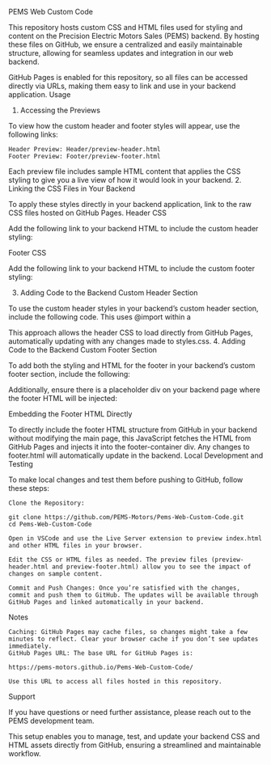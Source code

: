 PEMS Web Custom Code

This repository hosts custom CSS and HTML files used for styling and content on the Precision Electric Motors Sales (PEMS) backend. By hosting these files on GitHub, we ensure a centralized and easily maintainable structure, allowing for seamless updates and integration in our web backend.

GitHub Pages is enabled for this repository, so all files can be accessed directly via URLs, making them easy to link and use in your backend application.
Usage
1. Accessing the Previews

To view how the custom header and footer styles will appear, use the following links:

    Header Preview: Header/preview-header.html
    Footer Preview: Footer/preview-footer.html

Each preview file includes sample HTML content that applies the CSS styling to give you a live view of how it would look in your backend.
2. Linking the CSS Files in Your Backend

To apply these styles directly in your backend application, link to the raw CSS files hosted on GitHub Pages.
Header CSS

Add the following link to your backend HTML to include the custom header styling:

<link rel="stylesheet" href="https://pems-motors.github.io/Pems-Web-Custom-Code/Header/styles.css">

Footer CSS

Add the following link to your backend HTML to include the custom footer styling:

<link rel="stylesheet" href="https://pems-motors.github.io/Pems-Web-Custom-Code/Footer/footer-styles.css">

3. Adding Code to the Backend Custom Header Section

To use the custom header styles in your backend’s custom header section, include the following code. This uses @import within a <style> tag to load the CSS from GitHub:

<style>
  /* Import the header styles from GitHub */
  @import url("https://pems-motors.github.io/Pems-Web-Custom-Code/Header/styles.css");
</style>

This approach allows the header CSS to load directly from GitHub Pages, automatically updating with any changes made to styles.css.
4. Adding Code to the Backend Custom Footer Section

To add both the styling and HTML for the footer in your backend’s custom footer section, include the following:

<!-- Load the footer styles from GitHub -->
<style>
  @import url("https://pems-motors.github.io/Pems-Web-Custom-Code/Footer/footer-styles.css");
</style>

<!-- Fetch and insert the footer HTML content from GitHub -->
<script>
  fetch('https://pems-motors.github.io/Pems-Web-Custom-Code/Footer/footer.html')
    .then(response => response.text())
    .then(data => document.getElementById('footer-container').innerHTML = data)
    .catch(error => console.error('Error loading footer:', error));
</script>

Additionally, ensure there is a placeholder div on your backend page where the footer HTML will be injected:

<div id="footer-container"></div>

Embedding the Footer HTML Directly

To directly include the footer HTML structure from GitHub in your backend without modifying the main page, this JavaScript fetches the HTML from GitHub Pages and injects it into the footer-container div. Any changes to footer.html will automatically update in the backend.
Local Development and Testing

To make local changes and test them before pushing to GitHub, follow these steps:

    Clone the Repository:

    git clone https://github.com/PEMS-Motors/Pems-Web-Custom-Code.git
    cd Pems-Web-Custom-Code

    Open in VSCode and use the Live Server extension to preview index.html and other HTML files in your browser.

    Edit the CSS or HTML files as needed. The preview files (preview-header.html and preview-footer.html) allow you to see the impact of changes on sample content.

    Commit and Push Changes: Once you’re satisfied with the changes, commit and push them to GitHub. The updates will be available through GitHub Pages and linked automatically in your backend.

Notes

    Caching: GitHub Pages may cache files, so changes might take a few minutes to reflect. Clear your browser cache if you don’t see updates immediately.
    GitHub Pages URL: The base URL for GitHub Pages is:

    https://pems-motors.github.io/Pems-Web-Custom-Code/

    Use this URL to access all files hosted in this repository.

Support

If you have questions or need further assistance, please reach out to the PEMS development team.

This setup enables you to manage, test, and update your backend CSS and HTML assets directly from GitHub, ensuring a streamlined and maintainable workflow.